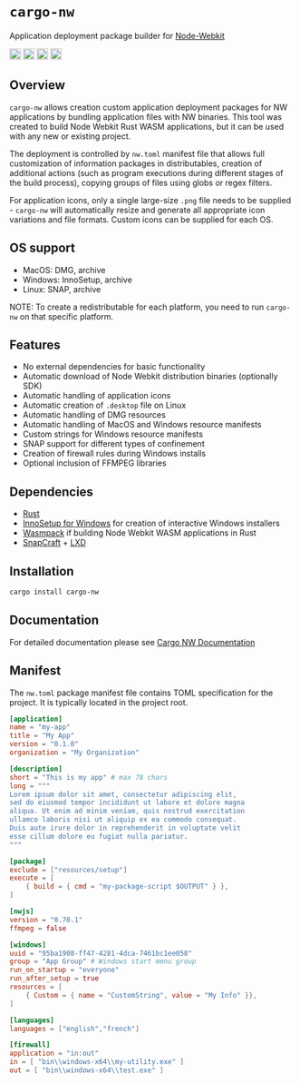 # `cargo-nw`

Application deployment package builder for [Node-Webkit](https://nwjs.io)

[<img alt="github" src="https://img.shields.io/badge/github-aspectron/cargo--nw-8da0cb?style=for-the-badge&labelColor=555555&color=8da0cb&logo=github" height="20">](https://github.com/aspectron/cargo-nw)
[<img alt="crates.io" src="https://img.shields.io/crates/v/cargo-nw.svg?maxAge=2592000&style=for-the-badge&color=fc8d62&logo=rust" height="20">](https://crates.io/crates/cargo-nw)
[<img alt="docs.rs" src="https://img.shields.io/badge/docs.rs-cargo--nw-56c2a5?maxAge=2592000&style=for-the-badge&logo=rust" height="20">](https://docs.rs/cargo-nw)
<img alt="license" src="https://img.shields.io/crates/l/workflow-nw.svg?maxAge=2592000&color=6ac&style=for-the-badge&logoColor=fff" height="20">


## Overview

`cargo-nw` allows creation custom application deployment packages for NW applications by bundling application files with NW binaries.
This tool was created to build Node Webkit Rust WASM applications, but it can be used with any new or existing project.

The deployment is controlled by `nw.toml` manifest file that allows full customization of information packages in distributables, creation of additional actions (such as program executions during different stages of the build process), copying groups of files using globs or regex filters.

For application icons, only a single large-size `.png` file needs to be supplied - `cargo-nw` will automatically resize and generate all appropriate icon variations and file formats. Custom icons can be supplied for each OS.

## OS support
* MacOS: DMG, archive
* Windows: InnoSetup, archive
* Linux: SNAP, archive

NOTE: To create a redistributable for each platform, you need to run `cargo-nw` on that specific platform.

## Features
* No external dependencies for basic functionality
* Automatic download of Node Webkit distribution binaries (optionally SDK)
* Automatic handling of application icons
* Automatic creation of `.desktop` file on Linux
* Automatic handling of DMG resources
* Automatic handling of MacOS and Windows resource manifests
* Custom strings for Windows resource manifests
* SNAP support for different types of confinement
* Creation of firewall rules during Windows installs
* Optional inclusion of FFMPEG libraries

## Dependencies
* [Rust](https://www.rust-lang.org/tools/install)
* [InnoSetup for Windows](https://jrsoftware.org/isdl.php) for creation of interactive Windows installers
* [Wasmpack](https://rustwasm.github.io/wasm-pack/installer/) if building Node Webkit WASM applications in Rust
* [SnapCraft](https://snapcraft.io/install/snapcraft/ubuntu) + [LXD](https://linuxcontainers.org/lxd/getting-started-cli/) 

## Installation
```bash
cargo install cargo-nw
```

## Documentation

For detailed documentation please see [Cargo NW Documentation](https://cargo-nw.aspectron.org)

## Manifest

The `nw.toml` package manifest file contains TOML specification for the project. It is typically located in the project root.

```toml
[application]
name = "my-app"
title = "My App"
version = "0.1.0"
organization = "My Organization"

[description]
short = "This is my app" # max 78 chars
long = """
Lorem ipsum dolor sit amet, consectetur adipiscing elit, 
sed do eiusmod tempor incididunt ut labore et dolore magna 
aliqua. Ut enim ad minim veniam, quis nostrud exercitation 
ullamco laboris nisi ut aliquip ex ea commodo consequat. 
Duis aute irure dolor in reprehenderit in voluptate velit 
esse cillum dolore eu fugiat nulla pariatur.
"""

[package]
exclude = ["resources/setup"]
execute = [
    { build = { cmd = "my-package-script $OUTPUT" } },
]

[nwjs]
version = "0.70.1"
ffmpeg = false

[windows]
uuid = "95ba1908-ff47-4281-4dca-7461bc1ee058"
group = "App Group" # Windows start menu group
run_on_startup = "everyone"
run_after_setup = true
resources = [
    { Custom = { name = "CustomString", value = "My Info" }},
]

[languages]
languages = ["english","french"]

[firewall]
application = "in:out"
in = [ "bin\\windows-x64\\my-utility.exe" ]
out = [ "bin\\windows-x64\\test.exe" ]
```

